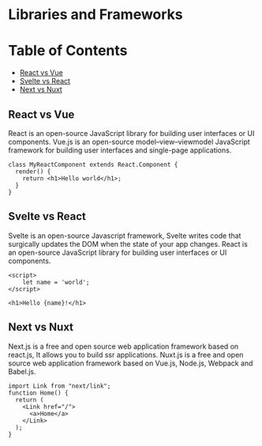# Libraries and Frameworks

Table of Contents
=================

   * [React vs Vue](#React-vs-Vue)
   * [Svelte vs React](#Svelte-vs-React)
   * [Next vs Nuxt](#Next-vs-Nuxt)


## React vs Vue
React is an open-source JavaScript library for building user interfaces or UI components.
Vue.js is an open-source model–view–viewmodel JavaScript framework for building user interfaces and single-page applications.

```React Class Component
class MyReactComponent extends React.Component {
  render() {
    return <h1>Hello world</h1>;
  }
}
```


## Svelte vs React
Svelte is an open-source Javascript framework, Svelte writes code that surgically updates the DOM when the state of your app changes.
React is an open-source JavaScript library for building user interfaces or UI components.


```Svelte Component
<script>
	let name = 'world';
</script>

<h1>Hello {name}!</h1>
```


## Next vs Nuxt
Next.js is a free and open source web application framework based on react.js, It allows you to build ssr applications.
Nuxt.js is a free and open source web application framework based on Vue.js, Node.js, Webpack and Babel.js.

```Next Basic link
import Link from "next/link";
function Home() {
  return (
    <Link href="/">
      <a>Home</a>
    </Link>
  );
}
```